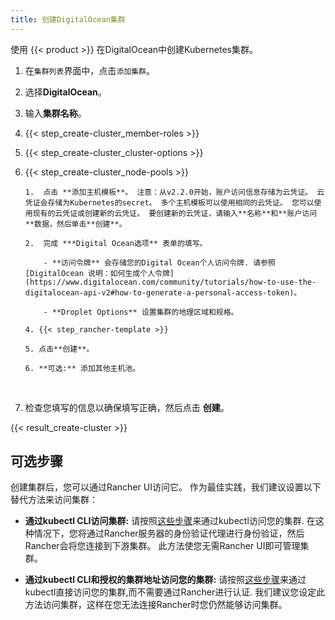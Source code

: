 ```yaml
---
title: 创建DigitalOcean集群
---
```


使用 {{< product >}} 在DigitalOcean中创建Kubernetes集群。

1.  在`集群列表`界面中，点击`添加集群`。

2.  选择**DigitalOcean**。

3.  输入**集群名称**。

4.  {{< step_create-cluster_member-roles >}}

5.  {{< step_create-cluster_cluster-options >}}

6.  {{< step_create-cluster_node-pools >}}

        1.	点击 **添加主机模板**。 注意：从v2.2.0开始，账户访问信息存储为云凭证。 云凭证会存储为Kubernetes的secret。 多个主机模板可以使用相同的云凭证。 您可以使用现有的云凭证或创建新的云凭证。 要创建新的云凭证，请输入**名称**和**账户访问**数据，然后单击**创建**。

        2.  完成 ***Digital Ocean选项** 表单的填写。

        	- **访问令牌** 会存储您的Digital Ocean个人访问令牌. 请参照[DigitalOcean 说明：如何生成个人令牌](https://www.digitalocean.com/community/tutorials/how-to-use-the-digitalocean-api-v2#how-to-generate-a-personal-access-token)。

        	- **Droplet Options** 设置集群的地理区域和规格。

        4. {{< step_rancher-template >}}

        5. 点击**创建**。

        6. **可选:** 添加其他主机池。

    <br/>

7.  检查您填写的信息以确保填写正确，然后点击 **创建**。

{{< result_create-cluster >}}

## 可选步骤

创建集群后，您可以通过Rancher UI访问它。 作为最佳实践，我们建议设置以下替代方法来访问集群：

- **通过kubectl CLI访问集群:** 请按照[这些步骤](/docs/cluster-admin/cluster-access/kubectl/#accessing-clusters-with-kubectl-on-your-workstation)来通过kubectl访问您的集群. 在这种情况下，您将通过Rancher服务器的身份验证代理进行身份验证，然后Rancher会将您连接到下游集群。 此方法使您无需Rancher UI即可管理集群。

- **通过kubectl CLI和授权的集群地址访问您的集群:** 请按照[这些步骤](/docs/cluster-admin/cluster-access/kubectl/#authenticating-directly-with-a-downstream-cluster)来通过kubectl直接访问您的集群,而不需要通过Rancher进行认证. 我们建议您设定此方法访问集群，这样在您无法连接Rancher时您仍然能够访问集群。

